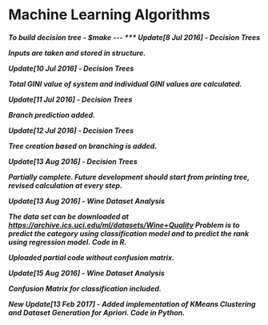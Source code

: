 <h1> Machine Learning Algorithms

<h5>To build decision tree - $make
---
***
Update[8 Jul 2016] - Decision Trees

Inputs are taken and stored in structure.

Update[10 Jul 2016] - Decision Trees

Total GINI value of system and individual GINI values are calculated.

Update[11 Jul 2016] - Decision Trees

Branch prediction added.

Update[12 Jul 2016] - Decision Trees

Tree creation based on branching is added.

Update[13 Aug 2016] - Decision Trees

Partially complete. Future development should start from printing tree, revised calculation at every step.

Update[13 Aug 2016] - Wine Dataset Analysis

The data set can be downloaded at https://archive.ics.uci.edu/ml/datasets/Wine+Quality
Problem is to predict the category using classification model and to predict the rank using regression model. Code in R.

Uploaded partial code without confusion matrix. 

Update[15 Aug 2016] - Wine Dataset Analysis

Confusion Matrix for classification included.


New Update[13 Feb 2017] - Added implementation of KMeans Clustering and Dataset Generation for Apriori. Code in Python.

